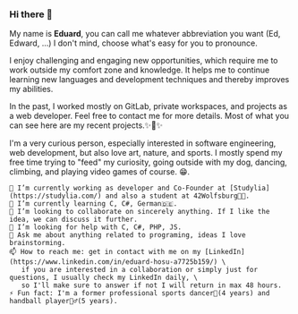 ### Hi there 👋

My name is **Eduard**, you can call me whatever abbreviation you want (Ed, Edward, ...) I don't mind, choose what's easy for you to pronounce.

I enjoy challenging and engaging new opportunities, which require me to work outside my comfort zone and knowledge. It helps me to continue learning new languages and development techniques and thereby improves my abilities.

In the past, I worked mostly on GitLab, private workspaces, and projects as a web developer. Feel free to contact me for more details. Most of what you can see here are my recent projects.✨🤩✨

I'm a very curious person, especially interested in software engineering, web development, but also love art, nature, and sports. I mostly spend my free time trying to "feed" my curiosity, going outside with my dog, dancing, climbing, and playing video games of course. 😁.

    🔭 I’m currently working as developer and Co-Founder at [Studylia](https://studylia.com/) and also a student at 42Wolfsburg👨‍🎓.
    🌱 I’m currently learning C, C#, German🇩🇪.
    👯 I’m looking to collaborate on sincerely anything. If I like the idea, we can discuss it further.
    🤔 I’m looking for help with C, C#, PHP, JS.
    💬 Ask me about anything related to programing, ideas I love brainstorming.
    📫 How to reach me: get in contact with me on my [LinkedIn](https://www.linkedin.com/in/eduard-hosu-a7725b159/) \
       if you are interested in a collaboration or simply just for questions, I usually check my LinkedIn daily, \
       so I'll make sure to answer if not I will return in max 48 hours.
    ⚡ Fun fact: I'm a former professional sports dancer🕺(4 years) and handball player🤾‍♂️(5 years).
